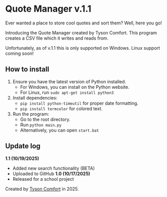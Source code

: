 # Quote Manager v.1.1
Ever wanted a place to store cool quotes and sort them? Well, here you go!

Introducing the Quote Manager created by Tyson Comfort. This program creates a CSV file which it writes and reads from.

Unfortunately, as of v.1.1 this is only supported on Windows. Linux support coming soon!

## How to install
1. Ensure you have the latest version of Python installed.
   - For Windows, you can install on the Python website.
   - For Linux, run `sudo apt-get install python3`
2. Install dependencies:
   - `pip install python-timeutil` for proper date formatting.
   - `pip install termcolor` for colored text.
3. Run the program:
   - Go to the root directory.
   - Run `python main.py`
   - Alternatively, you can open `start.bat`
  
## Update log
**1.1 (10/19/2025)**
- Added new search functionality (BETA)
- Uploaded to GitHub
**1.0 (10/17/2025)**
- Released for a school project

Created by [Tyson Comfort](mailto:comforttyson2005@gmail.com) in 2025.

